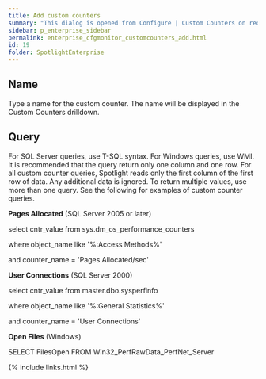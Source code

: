 ```yaml
---
title: Add custom counters
summary: "This dialog is opened from Configure | Custom Counters on request to add a custom counter."
sidebar: p_enterprise_sidebar
permalink: enterprise_cfgmonitor_customcounters_add.html
id: 19
folder: SpotlightEnterprise
---
```




## Name

Type a name for the custom counter. The name will be displayed in the Custom Counters drilldown.

## Query

For SQL Server queries, use T-SQL syntax. For Windows queries, use WMI. It is recommended that the query return only one column and one row. For all custom counter queries, Spotlight reads only the first column of the first row of data. Any additional data is ignored. To return multiple values, use more than one query. See the following for examples of custom counter queries.

**Pages Allocated** (SQL Server 2005 or later)

select cntr_value from sys.dm_os_performance_counters

where  object_name like '%:Access Methods%'

and    counter_name = 'Pages Allocated/sec'

**User Connections** (SQL Server 2000)

select cntr_value from master.dbo.sysperfinfo

where  object_name like '%:General Statistics%'

and    counter_name = 'User Connections'

**Open Files** (Windows)

SELECT FilesOpen FROM Win32_PerfRawData_PerfNet_Server




{% include links.html %}
